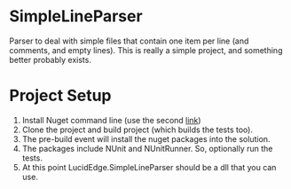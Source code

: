 SimpleLineParser
================

Parser to deal with simple files that contain one item per line (and comments, and empty lines).
This is really a simple project, and something better probably exists.

Project Setup
=============

1. Install Nuget command line (use the second [link][Nuget])
1. Clone the project and build project (which builds the tests too).
1. The pre-build event will install the nuget packages into the solution.
1. The packages include NUnit and NUnitRunner.  So, optionally run the tests.
1. At this point LucidEdge.SimpleLineParser should be a dll that you can use.

[Nuget]:(http://nuget.codeplex.com/releases/view/58939) "Linke to Nuget command line"
